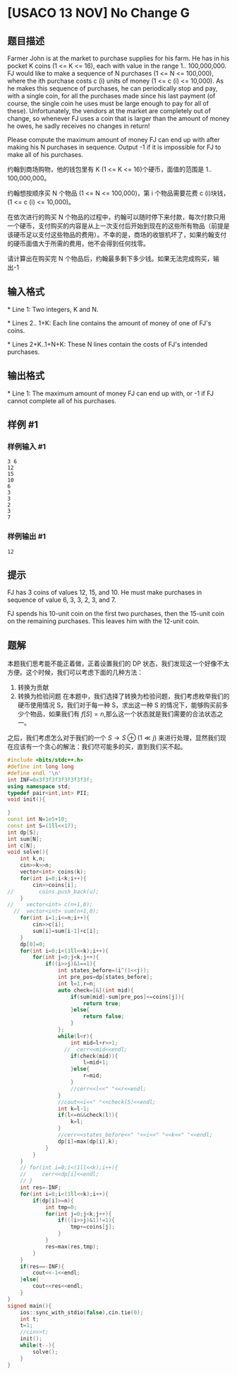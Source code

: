 # [USACO 13 NOV] No Change G

## 题目描述

Farmer John is at the market to purchase supplies for his farm.  He has in his pocket K coins (1 <= K <= 16), each with value in the range 1.. 100,000,000.  FJ would like to make a sequence of N purchases (1 <= N <= 100,000), where the ith purchase costs c (i) units of money (1 <= c (i) <= 10,000).  As he makes this sequence of purchases, he can periodically stop and pay, with a single coin, for all the purchases made since his last payment (of course, the single coin he uses must be large enough to pay for all of these).  Unfortunately, the vendors at the market are completely out of change, so whenever FJ uses a coin that is larger than the amount of money he owes, he sadly receives no changes in return!

Please compute the maximum amount of money FJ can end up with after making his N purchases in sequence.  Output -1 if it is impossible for FJ to make all of his purchases.

约翰到商场购物，他的钱包里有 K (1 <= K <= 16)个硬币，面值的范围是 1.. 100,000,000。

约翰想按顺序买 N 个物品 (1 <= N <= 100,000)，第 i 个物品需要花费 c (i)块钱，(1 <= c (i) <= 10,000)。

在依次进行的购买 N 个物品的过程中，约翰可以随时停下来付款，每次付款只用一个硬币，支付购买的内容是从上一次支付后开始到现在的这些所有物品（前提是该硬币足以支付这些物品的费用）。不幸的是，商场的收银机坏了，如果约翰支付的硬币面值大于所需的费用，他不会得到任何找零。

请计算出在购买完 N 个物品后，约翰最多剩下多少钱。如果无法完成购买，输出-1

## 输入格式

\* Line 1: Two integers, K and N.

\* Lines 2.. 1+K: Each line contains the amount of money of one of FJ's coins.

\* Lines 2+K..1+N+K: These N lines contain the costs of FJ's intended purchases.

## 输出格式

\* Line 1: The maximum amount of money FJ can end up with, or -1 if FJ cannot complete all of his purchases.

## 样例 #1

### 样例输入 #1

```
3 6 
12 
15 
10 
6 
3 
3 
2 
3 
7
```

### 样例输出 #1

```
12
```

## 提示

FJ has 3 coins of values 12, 15, and 10.  He must make purchases in sequence of value 6, 3, 3, 2, 3, and 7.


FJ spends his 10-unit coin on the first two purchases, then the 15-unit coin on the remaining purchases.  This leaves him with the 12-unit coin.

## 题解
本题我们思考能不能正着做，正着设置我们的 DP 状态，我们发现这一个好像不太方便。这个时候，我们可以考虑下面的几种方法：
1. 转换为贡献
2. 转换为检验问题
在本题中，我们选择了转换为检验问题，我们考虑枚举我们的硬币使用情况 S，我们对于每一种 S，求出这一种 S 的情况下，能够购买前多少个物品，如果我们有 $f[S]=n$,那么这一个状态就是我们需要的合法状态之一。

之后，我们考虑怎么对于我们的一个 $S\to S\oplus(1\ll j)$ 来进行处理，显然我们现在应该有一个贪心的解法：我们尽可能多的买，直到我们买不起。

```cpp
#include <bits/stdc++.h>
#define int long long
#define endl '\n'
int INF=0x3f3f3f3f3f3f3f3f;
using namespace std;
typedef pair<int,int> PII;
void init(){
    
}
const int N=1e5+10;
const int S=(1ll<<17);
int dp[S];
int sum[N];
int c[N];
void solve(){
    int k,n;
    cin>>k>>n;
    vector<int> coins(k);
    for(int i=0;i<k;i++){
        cin>>coins[i];
//        coins.push_back(u);
    }
//    vector<int> c(n+1,0);
  //  vector<int> sum(n+1,0);
    for(int i=1;i<=n;i++){
        cin>>c[i];
        sum[i]=sum[i-1]+c[i];
    }
    dp[0]=0;
    for(int i=0;i<(1ll<<k);i++){
        for(int j=0;j<k;j++){
            if((i>>j)&1==1){
                int states_before=(i^(1<<j));
                int pre_pos=dp[states_before];
                int l=1,r=n;
                auto check=[&](int mid){
                    if(sum[mid]-sum[pre_pos]<=coins[j]){
                        return true;
                    }else{
                        return false;
                    }
                };
                while(l<r){
                    int mid=l+r>>1;
                  //  cerr<<mid<<endl;
                    if(check(mid)){
                        l=mid+1;
                    }else{
                        r=mid;
                    }
                    //cerr<<l<<" "<<r<<endl;
                }
                //cout<<i<<" "<<check(5)<<endl;
                int k=l-1;
                if(l<=n&&check(l)){
                    k=l;
                }
                //cerr<<states_before<<" "<<i<<" "<<k<<" "<<endl;
                dp[i]=max(dp[i],k);
            }
        }
    }
    // for(int i=0;i<(1ll<<k);i++){
    //     cerr<<dp[i]<<endl;
    // }
    int res=-INF;
    for(int i=0;i<(1ll<<k);i++){
        if(dp[i]>=n){
            int tmp=0;
            for(int j=0;j<k;j++){
                if(((i>>j)&1)!=1){
                    tmp+=coins[j];   
                }
            }
            res=max(res,tmp);
        }
    }
    if(res==-INF){
        cout<<-1<<endl;
    }else{
        cout<<res<<endl;
    }
}
signed main(){
    ios::sync_with_stdio(false),cin.tie(0);
    int t;
    t=1;
    //cin>>t;
    init();
    while(t--){
        solve();
    }
}
```